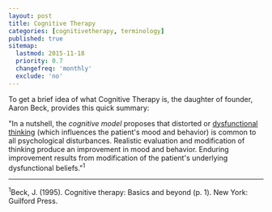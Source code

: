 ```yaml
---
layout: post
title: Cognitive Therapy
categories: [cognitivetherapy, terminology]
published: true
sitemap:
  lastmod: 2015-11-18
  priority: 0.7
  changefreq: 'monthly'
  exclude: 'no'
---
```


To get a brief idea of what <span class="highlight">Cognitive Therapy</span> is, the daughter of founder, Aaron Beck, provides this quick summary:

"In a nutshell, the <i>cognitive model</i> proposes that distorted or <a href="/dysfunctional-thinking/" title="dysfunctional thinking">dysfunctional thinking</a>  (which influences the patient's mood and behavior) is common to all psychological disturbances. Realistic evaluation and modification of thinking produce an improvement in mood and behavior. Enduring improvement results from modification of the patient's underlying dysfunctional beliefs."<sup>1</sup>

-----

<sup>1</sup>Beck, J. (1995). Cognitive therapy: Basics and beyond (p. 1). New York: Guilford Press. 
